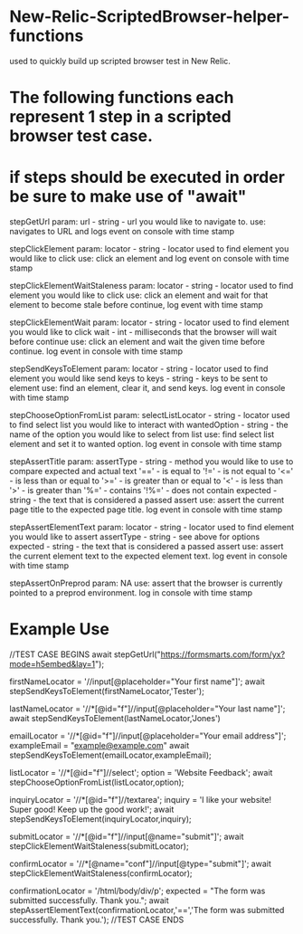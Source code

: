 # New-Relic-ScriptedBrowser-helper-functions
used to quickly build up scripted browser test in New Relic.

# The following functions each represent 1 step in a scripted browser test case. 
# if steps should be executed in order be sure to make use of "await"
stepGetUrl
param: 
url - string - url you would like to navigate to.
use: navigates to URL and logs event on console with time stamp

stepClickElement
param: 
locator - string - locator used to find element you would like to click
use: click an element and log event on console with time stamp

stepClickElementWaitStaleness
param:
locator - string - locator used to find element you would like to click
use: click an element and wait for that element to become stale before continue, log event with time stamp

stepClickElementWait
param:
locator - string - locator used to find element you would like to click
wait - int - milliseconds that the browser will wait before continue
use: click an element and wait the given time before continue. log event in console with time stamp

stepSendKeysToElement
param:
locator - string - locator used to find element you would like send keys to
keys - string - keys to be sent to element
use: find an element, clear it, and send keys. log event in console with time stamp

stepChooseOptionFromList
param:
selectListLocator - string - locator used to find select list you would like to interact with
wantedOption - string - the name of the option you would like to select from list
use: find select list element and set it to wanted option. log event in console with time stamp

stepAssertTitle
param:
assertType - string - method you would like to use to compare expected and actual text
'==' - is equal to
'!=' - is not equal to 
'<=' - is less than or equal to
'>=' - is greater than or equal to 
'<' - is less than
'>' - is greater than
'%=' - contains
'!%=' - does not contain
expected - string - the text that is considered a passed assert
use: assert the current page title to the expected page title. log event in console with time stamp

stepAssertElementText
param:
locator - string - locator used to find element you would like to assert
assertType - string - see above for options
expected - string - the text that is considered a passed assert
use: assert the current element text to the expected element text. log event in console with time stamp

stepAssertOnPreprod
param: NA
use: assert that the browser is currently pointed to a preprod environment. log in console with time stamp

# Example Use #
//TEST CASE BEGINS
await stepGetUrl("https://formsmarts.com/form/yx?mode=h5embed&lay=1");

firstNameLocator = '//input[@placeholder="Your first name"]';
await stepSendKeysToElement(firstNameLocator,'Tester');

lastNameLocator = '//*[@id="f"]//input[@placeholder="Your last name"]';
await stepSendKeysToElement(lastNameLocator,'Jones')

emailLocator = '//*[@id="f"]//input[@placeholder="Your email address"]';
exampleEmail = "example@example.com"
await stepSendKeysToElement(emailLocator,exampleEmail);

listLocator = '//*[@id="f"]//select';
option = 'Website Feedback';
await stepChooseOptionFromList(listLocator,option);

inquiryLocator = '//*[@id="f"]//textarea';
inquiry = 'I like your website! Super good! Keep up the good work!';
await stepSendKeysToElement(inquiryLocator,inquiry);

submitLocator = '//*[@id="f"]//input[@name="submit"]';
await stepClickElementWaitStaleness(submitLocator);

confirmLocator = '//*[@name="conf"]//input[@type="submit"]';
await stepClickElementWaitStaleness(confirmLocator);

confirmationLocator = '/html/body/div/p';
expected = "The form was submitted successfully. Thank you.";
await stepAssertElementText(confirmationLocator,'==','The form was submitted successfully. Thank you.');
//TEST CASE ENDS
